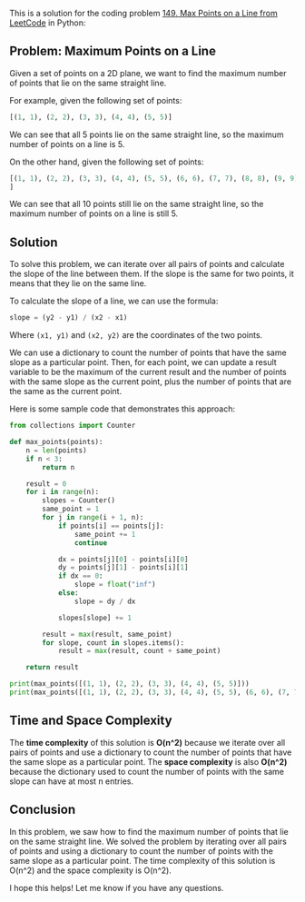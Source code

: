 This is a solution for the coding problem [149. Max Points on a Line from LeetCode](https://leetcode.com/problems/max-points-on-a-line/description) in Python:

## Problem: Maximum Points on a Line

Given a set of points on a 2D plane, we want to find the maximum number of points that lie on the same straight line.

For example, given the following set of points:

```python
[(1, 1), (2, 2), (3, 3), (4, 4), (5, 5)]
```

We can see that all 5 points lie on the same straight line, so the maximum number of points on a line is 5.

On the other hand, given the following set of points:

```python
[(1, 1), (2, 2), (3, 3), (4, 4), (5, 5), (6, 6), (7, 7), (8, 8), (9, 9), (10, 10)]
]
```

We can see that all 10 points still lie on the same straight line, so the maximum number of points on a line is still 5.

## Solution

To solve this problem, we can iterate over all pairs of points and calculate the slope of the line between them. If the slope is the same for two points, it means that they lie on the same line.

To calculate the slope of a line, we can use the formula:

```python
slope = (y2 - y1) / (x2 - x1)
```

Where `(x1, y1)` and `(x2, y2)` are the coordinates of the two points.

We can use a dictionary to count the number of points that have the same slope as a particular point. Then, for each point, we can update a result variable to be the maximum of the current result and the number of points with the same slope as the current point, plus the number of points that are the same as the current point.

Here is some sample code that demonstrates this approach:

```python
from collections import Counter

def max_points(points):
    n = len(points)
    if n < 3:
        return n

    result = 0
    for i in range(n):
        slopes = Counter()
        same_point = 1
        for j in range(i + 1, n):
            if points[i] == points[j]:
                same_point += 1
                continue

            dx = points[j][0] - points[i][0]
            dy = points[j][1] - points[i][1]
            if dx == 0:
                slope = float("inf")
            else:
                slope = dy / dx

            slopes[slope] += 1

        result = max(result, same_point)
        for slope, count in slopes.items():
            result = max(result, count + same_point)

    return result

print(max_points([(1, 1), (2, 2), (3, 3), (4, 4), (5, 5)]))
print(max_points([(1, 1), (2, 2), (3, 3), (4, 4), (5, 5), (6, 6), (7, 7), (8, 8), (9, 9), (10, 10)]))
```

## Time and Space Complexity

The **time complexity** of this solution is **O(n^2)** because we iterate over all pairs of points and use a dictionary to count the number of points that have the same slope as a particular point. The **space complexity** is also **O(n^2)** because the dictionary used to count the number of points with the same slope can have at most n entries.

## Conclusion

In this problem, we saw how to find the maximum number of points that lie on the same straight line. We solved the problem by iterating over all pairs of points and using a dictionary to count the number of points with the same slope as a particular point. The time complexity of this solution is O(n^2) and the space complexity is O(n^2).

I hope this helps! Let me know if you have any questions.
